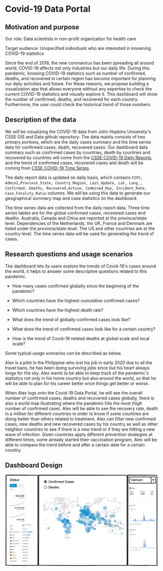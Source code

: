 # Covid-19 Data Portal

## Motivation and purpose

Our role: Data scientists in non-profit organization for health care

Target audience: Unspecified individuals who are interested in knowning COVID-19 statistics

Since the end of 2019, the new coronavirus has been spreading all around world, COVID-19 affects not only industries but our daily life. During this pandemic, knowing COVID-19 statistics such as number of confirmed, deaths, and recovered in certain region has become important for planning our daily activities and future. For these reasons, we propose building a visualization app that allows everyone without any expertise to check the current COVID-19 statistics and visually explore it. This dashboard will show the number of confirmed, deaths, and recovered for each country. Furthermore, the user could check the historical trend of those numbers.

## Description of the data

We will be visualizing the COVID-19 data from John Hopkins University's CSSE GIS and Data github repository. The data mainly consists of two primary portions, which are the daily cases summary and the time series data for confirmed cases, death, recovered cases. Our dashboard data summary such as confirmed cases by countries, death by countries and recovered by countries will come from the <a href=https://github.com/CSSEGISandData/COVID-19/tree/master/csse_covid_19_data/csse_covid_19_daily_reports>CSSE COVID-19 Daily Reports</a>, and the trend of confirmed cases, recovered cases and death will be coming from <a href=https://github.com/CSSEGISandData/COVID-19/blob/master/csse_covid_19_data/csse_covid_19_time_series>CSSE COVID-19 Time Series</a>.

The daily report data is updated on daily basis, which contains `FIPS, Admin2,Province_State, Country_Region, Last_Update, Lat, Long_, Confirmed, Deaths, Recovered,Active, Combined_Key, Incident_Rate, Case_Fatality_Ratio` columns. We will be using this data to generate our geographical summary map and case statistics on the dashboard.

The time series data are collected from the daily report data. Three time series tables are for the global confirmed cases, recovered cases and deaths. Australia, Canada and China are reported at the province/state level. Dependencies of the Netherlands, the UK, France and Denmark are listed under the province/state level. The US and other countries are at the country level. The time series data will be used for generating the trend of cases.

## Research questions and usage scenarios

The dashboard lets its users explore the trends of Covid-19's cases around the world, it helps to answer some descriptive questions related to this pandemic:

-   How many cases confirmed globally since the beginning of the pandemic?

-   Which countries have the highest cumulative confirmed cases?

-   Which countries have the highest death rate?

-   What does the trend of globally confirmed cases look like?

-   What does the trend of confirmed cases look like for a certain country?

-   How is the trend of Covid-19 related deaths at global scale and local scale?

Some typical usage scenarios can be described as below.

Alex is a pilot in the Philippine who lost his job in early 2020 due to all the travel bans, he has been doing surviving jobs since but his heart always longs for the sky. Alex wants to be able to keep track of the pandemic's statistics not only in his home country but also around the world, so that he will be able to plan for his career better once things get better or worse.

When Alex logs onto the Covid-19 Data Portal, he will see the overall number of confirmed cases, deaths and recovered cases globally, there is also a world map illustrating where the pandemic hits the most (high number of confirmed case). Alex will be able to see the recovery rate, death in a million for different countries in order to know if some countries are doing better than others related to treatment. Alex can filter new confirmed cases, new deaths and new recovered cases by his country as well as other neighbor countries to see if there is a new trend or if they are hitting a new wave of infection. Given countries apply different prevention strategies at different times, some already started their vaccination program, Alex will be able to compare the trend before and after a certain date for a certain country.

## Dashboard Design

![](images/dashboad_sketch.png)
